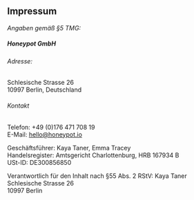 ## Impressum

_Angaben gemäß §5 TMG:_

##### Honeypot GmbH

###### Adresse:
Schlesische Strasse 26<br />
10997 Berlin, Deutschland<br />

###### Kontakt
Telefon: +49 (0)176 471 708 19<br />
E-Mail: [hello@honeypot.io](mailto:hello@honeypot.io)<br />

Geschäftsführer: Kaya Taner, Emma Tracey<br />
Handelsregister: Amtsgericht Charlottenburg, HRB 167934 B<br /> 
USt-ID: DE300856850

Verantwortlich für den Inhalt nach §55 Abs. 2 RStV:
Kaya Taner<br />
Schlesische Strasse 26<br />
10997 Berlin
